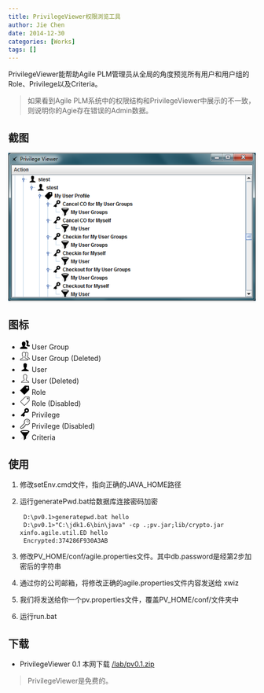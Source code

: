 ```yaml
---
title: PrivilegeViewer权限浏览工具
author: Jie Chen
date: 2014-12-30
categories: [Works]
tags: []
---
```


PrivilegeViewer能帮助Agile PLM管理员从全局的角度预览所有用户和用户组的Role、Privilege以及Criteria。
> 如果看到Agile PLM系统中的权限结构和PrivilegeViewer中展示的不一致，则说明你的Agie存在错误的Admin数据。

## 截图
![](/assets//res/pv_main.png)


## 图标
 - <img src="/assets//res/pv_usergroup.png"/> User Group
 - <img src="/assets//res/pv_usergroup2.png"/> User Group (Deleted)
 - <img src="/assets//res/pv_user.png"/>  User
 - <img src="/assets//res/pv_user2.png"/>  User (Deleted)
 - <img src="/assets//res/pv_role.png"/>  Role
 - <img src="/assets//res/pv_role2.png"/>  Role (Disabled)
 - <img src="/assets//res/pv_privilege.png"/>  Privilege
 - <img src="/assets//res/pv_privilege2.png"/>  Privilege (Disabled)
 - <img src="/assets//res/pv_criteria.png"/>  Criteria
 
## 使用


1. 修改setEnv.cmd文件，指向正确的JAVA_HOME路径
2. 运行generatePwd.bat给数据库连接密码加密

		D:\pv0.1>generatepwd.bat hello
		D:\pv0.1>"C:\jdk1.6\bin\java" -cp .;pv.jar;lib/crypto.jar xinfo.agile.util.ED hello
		Encrypted:374286F930A3AB

3. 修改PV_HOME/conf/agile.properties文件。其中db.password是经第2步加密后的字符串
4. 通过你的公司邮箱，将修改正确的agile.properties文件内容发送给 xwiz
5. 我们将发送给你一个pv.properties文件，覆盖PV_HOME/conf/文件夹中
6. 运行run.bat


## 下载
- PrivilegeViewer 0.1 本网下载 <a href="/lab/pv0.1.zip" target="_blank">/lab/pv0.1.zip</a>

> PrivilegeViewer是免费的。
